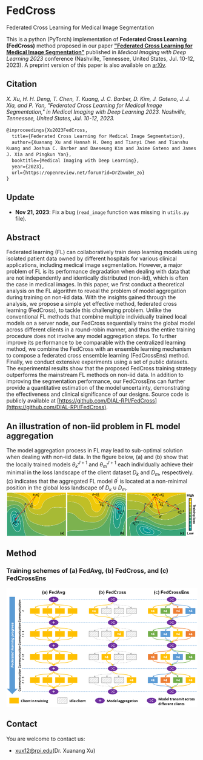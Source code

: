 # FedCross
Federated Cross Learning for Medical Image Segmentation

This is a python (PyTorch) implementation of **Federated Cross Learning (FedCross)** method proposed in our paper [**"Federated Cross Learning for Medical Image Segmentation"**](https://openreview.net/forum?id=DrZbwobH_zo) published in *Medical Imaging with Deep Learning 2023* conference (Nashville, Tennessee, United States, Jul. 10-12, 2023). A preprint version of this paper is also available on [arXiv](https://arxiv.org/abs/2204.02450).

## Citation
  *X. Xu, H. H. Deng, T. Chen, T. Kuang, J. C. Barber, D. Kim, J. Gateno, J. J. Xia, and P. Yan, "Federated Cross Learning for Medical Image Segmentation," in Medical Imaging with Deep Learning 2023. Nashville, Tennessee, United States, Jul. 10-12, 2023.*

    @inproceedings{Xu2023FedCross, 
      title={Federated Cross Learning for Medical Image Segmentation},
      author={Xuanang Xu and Hannah H. Deng and Tianyi Chen and Tianshu Kuang and Joshua C. Barber and Daeseung Kim and Jaime Gateno and James J. Xia and Pingkun Yan},
      booktitle={Medical Imaging with Deep Learning},
      year={2023},
      url={https://openreview.net/forum?id=DrZbwobH_zo}
    }

## Update
  - **Nov 21, 2023**: Fix a bug (`read_image` function was missing in `utils.py` file).

## Abstract
Federated learning (FL) can collaboratively train deep learning models using isolated patient data owned by different hospitals for various clinical applications, including medical image segmentation. However, a major problem of FL is its performance degradation when dealing with data that are not independently and identically distributed (non-iid), which is often the case in medical images. In this paper, we first conduct a theoretical analysis on the FL algorithm to reveal the problem of model aggregation during training on non-iid data. With the insights gained through the analysis, we propose a simple yet effective method, federated cross learning (FedCross), to tackle this challenging problem. Unlike the conventional FL methods that combine multiple individually trained local models on a server node, our FedCross sequentially trains the global model across different clients in a round-robin manner, and thus the entire training procedure does not involve any model aggregation steps. To further improve its performance to be comparable with the centralized learning method, we combine the FedCross with an ensemble learning mechanism to compose a federated cross ensemble learning (FedCrossEns) method. Finally, we conduct extensive experiments using a set of public datasets. The experimental results show that the proposed FedCross training strategy outperforms the mainstream FL methods on non-iid data. In addition to improving the segmentation performance, our FedCrossEns can further provide a quantitative estimation of the model uncertainty, demonstrating the effectiveness and clinical significance of our designs. Source code is publicly available at [https://github.com/DIAL-RPI/FedCross](https://github.com/DIAL-RPI/FedCross).

## An illustration of non-iid problem in FL model aggregation
The model aggregation process in FL may lead to sub-optimal solution when dealing with non-iid data. In the figure below, (a) and (b) show that the locally trained models $θ^{J+1}_k$ and $θ^{J+1}_m$ each individually achieve their minimal in the loss landscape of the client dataset $D_k$ and $D_m$, respectively. (c) indicates that the aggregated FL model $θ^′$ is located at a non-minimal position in the global loss landscape of $D_k \cup D_m$.
<img src="./fig1.png"/>

## Method
### Training schemes of (a) FedAvg, (b) FedCross, and (c) FedCrossEns
<img src="./fig2.png"/>

## Contact
You are welcome to contact us:  
  - [xux12@rpi.edu](mailto:xux12@rpi.edu)(Dr. Xuanang Xu)

